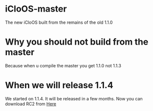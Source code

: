 # iCloOS-master
The new iCloOS built from the remains of the old 1.1.0
# Why you should not build from the master
Because when u compile the master you get 1.1.0 not 1.1.3
# When we will release 1.1.4
We started on 1.1.4. It will be released in a few months. Now you can download RC2 from [Here](https://github.com/iCloExecutable/icloos-master/releases/download/beta2/iClosOS.exe)




